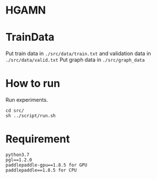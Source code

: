 # HGAMN

# TrainData


Put train data in `./src/data/train.txt` and validation data in `./src/data/valid.txt`
Put graph data in `./src/graph_data`

# How to run
Run experiments.
```
cd src/
sh ../script/run.sh
```

# Requirement 

```
python3.7
pgl==1.2.0
paddlepaddle-gpu==1.8.5 for GPU
paddlepaddle==1.8.5 for CPU
```


